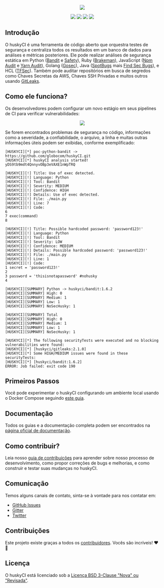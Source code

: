 <p align="center">
  <img src="https://raw.githubusercontent.com/wiki/globocom/huskyCI/images/huskyCI-logo.png" align="center" height="" />
  <!-- logo font: Anton -->
</p>

<p align="center">
  <a href="https://github.com/globocom/huskyCI/releases"><img src="https://img.shields.io/github/v/release/globocom/huskyCI"/></a>
  <a href="https://github.com/rafaveira3/writing-and-presentations/blob/master/DEFCON-27-APP-SEC-VILLAGE-Rafael-Santos-huskyCI-Finding-security-flaws-in-CI-before-deploying-them.pdf"><img src="https://img.shields.io/badge/DEFCON%2027-AppSec%20Village-black"/></a>
<a href="https://github.com/rafaveira3/contributions/blob/master/huskyCI-BlackHat-Europe-2019.pdf"><img src="https://img.shields.io/badge/Black%20Hat%20Europe%202019-Arsenal-black"/></a>
<a href="https://defectdojo.readthedocs.io/en/latest/integrations.html#huskyci-report"><img src="https://img.shields.io/badge/DefectDojo-Compatible-brightgreen"/></a>
</p>

## Introdução

O huskyCI é uma ferramenta de código aberto que orquestra testes de segurança e centraliza todos os resultados em um banco de dados para análises e métricas posteriores. Ele pode realizar análises de segurança estática em Python ([Bandit][Bandit] e [Safety][Safety]), Ruby ([Brakeman][Brakeman]), JavaScript ([Npm Audit][NpmAudit] e [Yarn Audit][YarnAudit]), Golang ([Gosec][Gosec]), Java ([SpotBugs][SpotBugs] mais [Find Sec Bugs][FindSec]), e HCL ([TFSec][TFSec]). Também pode auditar repositórios em busca de segredos como Chaves Secretas da AWS, Chaves SSH Privadas e muitos outros usando [GitLeaks][Gitleaks].

## Como ele funciona?

Os desenvolvedores podem configurar um novo estágio em seus pipelines de CI para verificar vulnerabilidades:

<p align="center"><img src="huskyCI-stage.png"/></p>

Se forem encontrados problemas de segurança no código, informações como a severidade, a confiabilidade, o arquivo, a linha e muitas outras informações úteis podem ser exibidas, conforme exemplificado:


```
[HUSKYCI][*] poc-python-bandit -> https://github.com/globocom/huskyCI.git
[HUSKYCI][*] huskyCI analysis started! yDS9tb9mdt4QnnyvOBp3eVAXE1nWpTRQ

[HUSKYCI][!] Title: Use of exec detected.
[HUSKYCI][!] Language: Python
[HUSKYCI][!] Tool: Bandit
[HUSKYCI][!] Severity: MEDIUM
[HUSKYCI][!] Confidence: HIGH
[HUSKYCI][!] Details: Use of exec detected.
[HUSKYCI][!] File: ./main.py
[HUSKYCI][!] Line: 7
[HUSKYCI][!] Code:
6
7 exec(command)
8

[HUSKYCI][!] Title: Possible hardcoded password: 'password123!'
[HUSKYCI][!] Language: Python
[HUSKYCI][!] Tool: Bandit
[HUSKYCI][!] Severity: LOW
[HUSKYCI][!] Confidence: MEDIUM
[HUSKYCI][!] Details: Possible hardcoded password: 'password123!'
[HUSKYCI][!] File: ./main.py
[HUSKYCI][!] Line: 1
[HUSKYCI][!] Code:
1 secret = 'password123!'
2
3 password = 'thisisnotapassword' #nohusky
4

[HUSKYCI][SUMMARY] Python -> huskyci/bandit:1.6.2
[HUSKYCI][SUMMARY] High: 0
[HUSKYCI][SUMMARY] Medium: 1
[HUSKYCI][SUMMARY] Low: 1
[HUSKYCI][SUMMARY] NoSecHusky: 1

[HUSKYCI][SUMMARY] Total
[HUSKYCI][SUMMARY] High: 0
[HUSKYCI][SUMMARY] Medium: 1
[HUSKYCI][SUMMARY] Low: 1
[HUSKYCI][SUMMARY] NoSecHusky: 1

[HUSKYCI][*] The following securityTests were executed and no blocking vulnerabilities were found:
[HUSKYCI][*] [huskyci/gitleaks:2.1.0]
[HUSKYCI][*] Some HIGH/MEDIUM issues were found in these securityTests:
[HUSKYCI][*] [huskyci/bandit:1.6.2]
ERROR: Job failed: exit code 190
```

## Primeiros Passos

Você pode experimentar o huskyCI configurando um ambiente local usando o Docker Compose seguindo [este guia](https://huskyci.opensource.globo.com/docs/development/set-up-environment).

## Documentação

Todos os guias e a documentação completa podem ser encontrados na [página oficial de documentação](https://huskyci.opensource.globo.com/docs/quickstart/overview).

## Como contribuir?

Leia nosso [guia de contribuições](https://github.com/globocom/huskyCI/blob/master/CONTRIBUTING.md) para aprender sobre nosso processo de desenvolvimento, como propor correções de bugs e melhorias, e como construir e testar suas mudanças no huskyCI.

## Comunicação

Temos alguns canais de contato, sinta-se à vontade para nos contatar em:

- [GitHub Issues](https://github.com/globocom/huskyCI/issues)
- [Gitter](https://gitter.im/globocom/huskyCI)
- [Twitter](https://twitter.com/huskyCI)

## Contribuições

Este projeto existe graças a todos os [contribuidores]((https://github.com/globocom/huskyCI/graphs/contributors)). Vocês são incríveis!   ❤️🚀

## Licença

O huskyCI está licenciado sob a [Licença BSD 3-Clause "Nova" ou "Revisada"](https://github.com/globocom/huskyCI/blob/master/LICENSE.md).

[Bandit]: https://github.com/PyCQA/bandit
[Safety]: https://github.com/pyupio/safety
[Brakeman]: https://github.com/presidentbeef/brakeman
[Gosec]: https://github.com/securego/gosec
[NpmAudit]: https://docs.npmjs.com/cli/audit
[YarnAudit]: https://yarnpkg.com/lang/en/docs/cli/audit/
[Gitleaks]: https://github.com/zricethezav/gitleaks
[SpotBugs]: https://spotbugs.github.io
[FindSec]: https://find-sec-bugs.github.io
[TFSec]: https://github.com/liamg/tfsec
